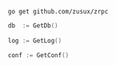 ```shell
   go get github.com/zusux/zrpc
```

```go
   db  := GetDb()
   
   log := GetLog()

   conf := GetConf()
```
